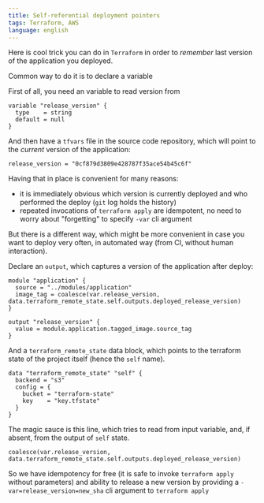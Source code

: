 ```yaml
---
title: Self-referential deployment pointers
tags: Terraform, AWS
language: english
---
```


Here is cool trick you can do in `Terraform` in order to _remember_ last version of the application you deployed.

Common way to do it is to declare a variable

First of all, you need an variable to read version from
```hcl
variable "release_version" {
  type    = string
  default = null
}
```

And then have a `tfvars` file in the source code repository, which will point to the _current_ version of the application:

```hcl
release_version = "0cf879d3809e428787f35ace54b45c6f"
```

Having that in place is convenient for many reasons:
- it is immediately obvious which version is currently deployed and who performed the deploy (`git` log holds the history)
- repeated invocations of `terraform apply` are idempotent, no need to worry about "forgetting" to specify `-var` cli argument

But there is a different way, which might be more convenient in case you want to deploy very often, in automated way (from CI, without human interaction).

Declare an `output`, which captures a version of the application after deploy:

```hcl
module "application" {
  source = "../modules/application"
  image_tag = coalesce(var.release_version, data.terraform_remote_state.self.outputs.deployed_release_version)
}

output "release_version" {
  value = module.application.tagged_image.source_tag
}
```

And a `terraform_remote_state` data block, which points to the terraform state of the project itself (hence the `self` name).

```hcl
data "terraform_remote_state" "self" {
  backend = "s3"
  config = {
    bucket = "terraform-state"
    key    = "key.tfstate"
  }
}
```

The magic sauce is this line, which tries to read from input variable, and, if absent, from the output of `self` state.

```hcl
coalesce(var.release_version, data.terraform_remote_state.self.outputs.deployed_release_version)
```

So we have idempotency for free (it is safe to invoke `terraform apply` without parameters) and ability to release a new version by providing a `-var=release_version=new_sha` cli argument to `terraform apply`